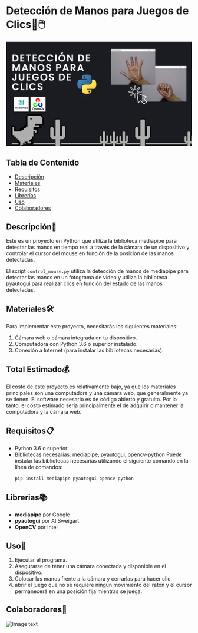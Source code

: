 # Detección de Manos para Juegos de Clics👋🖱️

![Image text](https://github.com/PhycomEspol/ClicManos/blob/main/Portada.png)

## Tabla de Contenido
- [Descripción](#descripción-)
- [Materiales](#materiales-)
- [Requisitos](#requisitos-)
- [Librerías](#librerías-)
- [Uso](#uso-)
- [Colaboradores](#colaboradores-)

## Descripción📜 

Este es un proyecto en Python que utiliza la biblioteca mediapipe para detectar las manos en tiempo real a través de la cámara de un dispositivo y controlar el cursor del mouse en función de la posición de las manos detectadas.

El script `control_mouse.py` utiliza la detección de manos de mediapipe para detectar las manos en un fotograma de video y utiliza la biblioteca pyautogui para realizar clics en función del estado de las manos detectadas.

## Materiales🛠️
Para implementar este proyecto, necesitarás los siguientes materiales:

1. Cámara web o cámara integrada en tu dispositivo.
2. Computadora con Python 3.6 o superior instalado.
3. Conexión a Internet (para instalar las bibliotecas necesarias).

## Total Estimado💰
El costo de este proyecto es relativamente bajo, ya que los materiales principales son una computadora y una cámara web, que generalmente ya se tienen. El software necesario es de código abierto y gratuito. Por lo tanto, el costo estimado sería principalmente el de adquirir o mantener la computadora y la cámara web.

## Requisitos📋
* Python 3.6 o superior
* Bibliotecas necesarias: mediapipe, pyautogui, opencv-python
  Puede instalar las bibliotecas necesarias utilizando el siguiente comando en la línea de comandos:
  ```py
  pip install mediapipe pyautogui opencv-python


## Librerias📚
* **mediapipe** por Google
* **pyautogui** por Al Sweigart
* **OpenCV** por Intel

## Uso🚀
1. Ejecutar el programa.
2. Asegurarse de tener una cámara conectada y disponible en el dispositivo.
3. Colocar las manos frente a la cámara y cerrarlas para hacer clic.
4. abrir el juego que no se requiere ningún movimiento del ratón y el cursor permanecerá en una posición fija mientras se juega.

## Colaboradores👥
![Image text](https://github.com/PhycomEspol/ClicManos/blob/main/Colaboradores.png)
